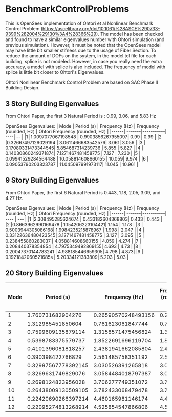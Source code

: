 # BenchmarkControlProblems

This is OpenSees implementation of Ohtori et al Nonlinear Benchmark Control Problem (https://ascelibrary.org/doi/10.1061/%28ASCE%290733-9399%282004%29130%3A4%28366%29). The model has been checked and found to have a similar eigenvalues number with Ohtori simulation (and previous simulation). However, it must be noted that the OpenSees model may have little bit smaller stifness due to the usage of Fiber Section. To reduce the amount of DOFs on the system, in the model.tcl file for each building, splice is not modeled. However, in case you really need the extra accuracy, a model with splice is also included. The frequency of model with splice is little bit closer to  Ohtori's Eigenvalues.

Ohtori Nonlinear Benchmark Control Problem are based on SAC Phase II Building Design.

## 3 Story Building Eigenvalues
From Ohtori Paper, the first 3 Natural Period is : 0.99, 3.06, and 5.83 Hz

OpenSees Eigenvalues:
| Mode | Period (s) | Frequency (Hz) | Frequency (rounded, Hz) | Ohtori Frequency (rounded, Hz) |
|------| -------|-----------| ----| -- |
|1     |1.0097077067198548 | 0.9903856267955097| 0.99 | 0.99 |
|2     |0.32667497129029194 | 3.0611466683542576| 3.061| 3.056 |
|3     | 0.17080331473344545| 5.854687314239736  | 5.855 | 5.827 |
|4     | 0.14030860249371874| 7.1271467481458775 | 7.127 | 7.230 |
|5     | 0.09941529284564488 | 10.058814608660155 | 10.059|  9.974 |
|6     | 0.09053790203823787 | 11.045097991973117| 11.045 | 10.961 |


## 9 Story Building Eigenvalues
From Ohtori Paper, the first 6 Natural Period is 0.443, 1.18, 2.05, 3.09, and 4.27 Hz.

OpenSees Eigenvalues:
| Mode | Period (s) | Frequency (Hz) |  Frequency (rounded, Hz) | Ohtori Frequency (rounded, Hz) |
|------| -------|-----------| ---- | --- |
|1     |2.308495285624674 |  0.433182604368803| 0.433 | 0.443 |
|2     |0.8663962990169478 | 1.154206223104421| 1.154 | 1.178 |
|3     | 0.5003944305086168| 1.9984235215878967  | 1.998 | 2.047 |
|4     | 0.33122636480423545| 3.1271467481458775 | 3.127 | 3.095 |
|5     | 0.238455860283037 | 4.058814608660155 | 4.059 | 4.274 |
|7     | 0.208440378354854 | 4.7975349492869155| 4.693 | 4.73 |
|8     | 0.20047370144783241 | 4.988185446659305| 4.798 | 4.873|
|9     | 0.1921842060521685s | 5.20334121383809| 5.203 | 5.03 |


## 20 Story Building Eigenvalues

| Mode | Period (s) | Frequency (Hz) | Frequency (rounded, Hz) | Ohtori Frequency (rounded, Hz) |
|------| -------|-----------| --- | --- |
|1     |3.760731682904276 |  0.26590570248493156| 0.266 | 0.2610 |
|2     |1.312985451850604 | 0.761623061847744| 0.762 | 0.7530 |
|3     | 0.7599609135879114| 1.3158571475456824  | 1.316 | 1.2990 |
|4     | 0.5398783375579737| 1.8522691696119704 | 1.852 | 1.8270 |
|5     | 0.4101396081818257 | 2.4381941662085804 | 2.438 | 2.3980 |
|6     | 0.390398422766829 | 2.561485758351192| 2.561 | 2.4420 |
|7     | 0.32997567778392145 | 3.030526391265818| 3.031 | 2.9230 |
|8     | 0.3269631749829076 | 3.0584484018797387| 3.058 | 3.0060 |
|9     | 0.2698124823956028 | 3.706277749351072| 3.706 | 3.6320 |
|10     | 0.26438009130509105 | 3.782433068479478| 3.782 | 3.6830 |
|11    | 0.22420690266397214 | 4.460165981146174| 4.46 | 4.3310 |
|12    | 0.22095274813268914 | 4.525854547866806| 4.526 | 4.4470 |

